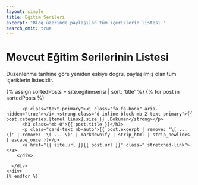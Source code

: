 ```yaml
---
layout: simple
title: Eğitim Serileri
excerpt: "Blog üzerinde paylaşılan tüm içeriklerin listesi."
search_omit: true
---
```


 
<h1>Mevcut Eğitim Serilerinin Listesi</h1>
  <p>Düzenlenme tarihine göre yeniden eskiye doğru, paylaşılmış olan tüm içeriklerin listesidir. </p>

<div class="row mb-2">
{% assign sortedPosts = site.egitimserisi | sort: 'title' %}   
	{% for post in sortedPosts %}
		<div class="col-md-6">
      <div class="no-gutters border rounded overflow-hidden flex-md-row mb-4 shadow-sm h-md-250 position-relative">
        <div class="col p-4 d-flex flex-column position-static">
          
		  <p class="text-primary"><i class="fa fa-book" aria-hidden="true"></i> <strong class="d-inline-block mb-2 text-primary">{{ post.categories.[temel linux].size }} .Doküman</strong></p>
          <h3 class="mb-0">{{ post.title }}</h3>
          <p class="card-text mb-auto">{{ post.excerpt | remove: '\[ ... \]' | remove: '\( ... \)' | markdownify | strip_html | strip_newlines | escape_once }}</p>
          <a href="{{ site.url }}{{ post.url }}" class=" stretched-link"></a>
        </div>
        
      </div>
    </div>
	{% endfor %}   
  </div>